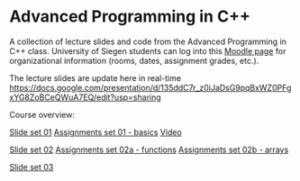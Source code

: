 # Advanced Programming in C++
A collection of lecture slides and code from the Advanced Programming in C++ class. University of Siegen students can log into this [Moodle page](https://moodle.uni-siegen.de/course/view.php?id=34345) for organizational information (rooms, dates, assignment grades, etc.).

The lecture slides are update here in real-time
https://docs.google.com/presentation/d/135ddC7r_z0iJaDsG9pqBxWZ0PFgxYG8ZoBCeQWuA7EQ/edit?usp=sharing 

Course overview:

[Slide set 01](/Advanced_CPP01.pdf)
[Assignments set 01 - basics](/basic_statements/)
[Video](https://youtu.be/LkWa9RdyPFM)

[Slide set 02](/Advanced_CPP02.pdf)
[Assignments set 02a - functions](/functions/)
[Assignments set 02b - arrays](/arrays/)

[Slide set 03](/Advanced_CPP02.pdf)
